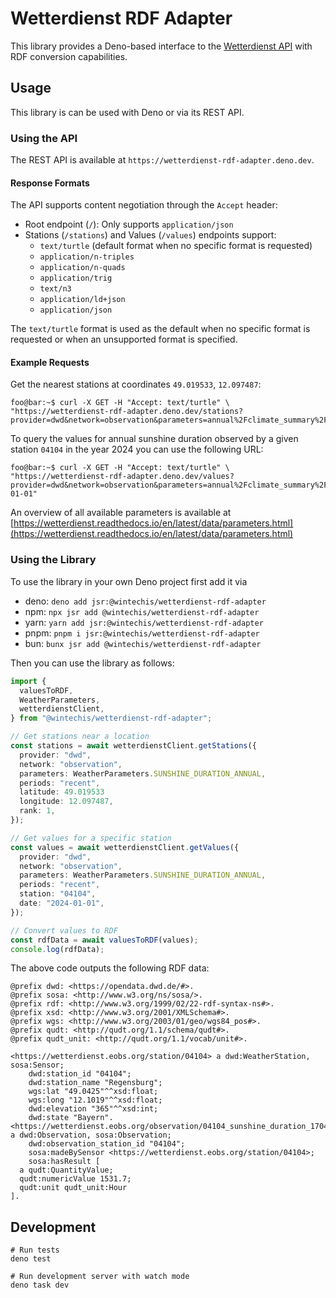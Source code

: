 # Wetterdienst RDF Adapter

This library provides a Deno-based interface to the [Wetterdienst API](https://wetterdienst.eobs.org/) with RDF conversion capabilities.

## Usage

This library is can be used with Deno or via its REST API.

### Using the API

The REST API is available at `https://wetterdienst-rdf-adapter.deno.dev`.

#### Response Formats

The API supports content negotiation through the `Accept` header:

- Root endpoint (`/`): Only supports `application/json`
- Stations (`/stations`) and Values (`/values`) endpoints support:
  - `text/turtle` (default format when no specific format is requested)
  - `application/n-triples`
  - `application/n-quads`
  - `application/trig`
  - `text/n3`
  - `application/ld+json`
  - `application/json`

The `text/turtle` format is used as the default when no specific format is requested or when an unsupported format is specified.

#### Example Requests

Get the nearest stations at coordinates `49.019533`, `12.097487`:

```console
foo@bar:~$ curl -X GET -H "Accept: text/turtle" \
"https://wetterdienst-rdf-adapter.deno.dev/stations?provider=dwd&network=observation&parameters=annual%2Fclimate_summary%2Fsunshine_duration&periods=recent&latitude=49.019533&longitude=12.097487&rank=1"
```

To query the values for annual sunshine duration observed by a given station `04104` in the year 2024 you can use the following URL:

```console
foo@bar:~$ curl -X GET -H "Accept: text/turtle" \
"https://wetterdienst-rdf-adapter.deno.dev/values?provider=dwd&network=observation&parameters=annual%2Fclimate_summary%2Fsunshine_duration&periods=recent&station=04104&date=2024-01-01"
```

An overview of all available parameters is available at [https://wetterdienst.readthedocs.io/en/latest/data/parameters.html](https://wetterdienst.readthedocs.io/en/latest/data/parameters.html)

### Using the Library

To use the library in your own Deno project first add it via

- deno: `deno add jsr:@wintechis/wetterdienst-rdf-adapter`
- npm: `npx jsr add @wintechis/wetterdienst-rdf-adapter`
- yarn: `yarn add jsr:@wintechis/wetterdienst-rdf-adapter`
- pnpm: `pnpm i jsr:@wintechis/wetterdienst-rdf-adapter`
- bun: `bunx jsr add @wintechis/wetterdienst-rdf-adapter`

Then you can use the library as follows:

```typescript
import {
  valuesToRDF,
  WeatherParameters,
  wetterdienstClient,
} from "@wintechis/wetterdienst-rdf-adapter";

// Get stations near a location
const stations = await wetterdienstClient.getStations({
  provider: "dwd",
  network: "observation",
  parameters: WeatherParameters.SUNSHINE_DURATION_ANNUAL,
  periods: "recent",
  latitude: 49.019533
  longitude: 12.097487,
  rank: 1,
});

// Get values for a specific station
const values = await wetterdienstClient.getValues({
  provider: "dwd",
  network: "observation",
  parameters: WeatherParameters.SUNSHINE_DURATION_ANNUAL,
  periods: "recent",
  station: "04104",
  date: "2024-01-01",
});

// Convert values to RDF
const rdfData = await valuesToRDF(values);
console.log(rdfData);
```

The above code outputs the following RDF data:

```Turtle
@prefix dwd: <https://opendata.dwd.de/#>.
@prefix sosa: <http://www.w3.org/ns/sosa/>.
@prefix rdf: <http://www.w3.org/1999/02/22-rdf-syntax-ns#>.
@prefix xsd: <http://www.w3.org/2001/XMLSchema#>.
@prefix wgs: <http://www.w3.org/2003/01/geo/wgs84_pos#>.
@prefix qudt: <http://qudt.org/1.1/schema/qudt#>.
@prefix qudt_unit: <http://qudt.org/1.1/vocab/unit#>.

<https://wetterdienst.eobs.org/station/04104> a dwd:WeatherStation, sosa:Sensor;
    dwd:station_id "04104";
    dwd:station_name "Regensburg";
    wgs:lat "49.0425"^^xsd:float;
    wgs:long "12.1019"^^xsd:float;
    dwd:elevation "365"^^xsd:int;
    dwd:state "Bayern".
<https://wetterdienst.eobs.org/observation/04104_sunshine_duration_1704067200000> a dwd:Observation, sosa:Observation;
    dwd:observation_station_id "04104";
    sosa:madeBySensor <https://wetterdienst.eobs.org/station/04104>;
    sosa:hasResult [
  a qudt:QuantityValue;
  qudt:numericValue 1531.7;
  qudt:unit qudt_unit:Hour
].
```

## Development

```
# Run tests
deno test

# Run development server with watch mode
deno task dev
```
